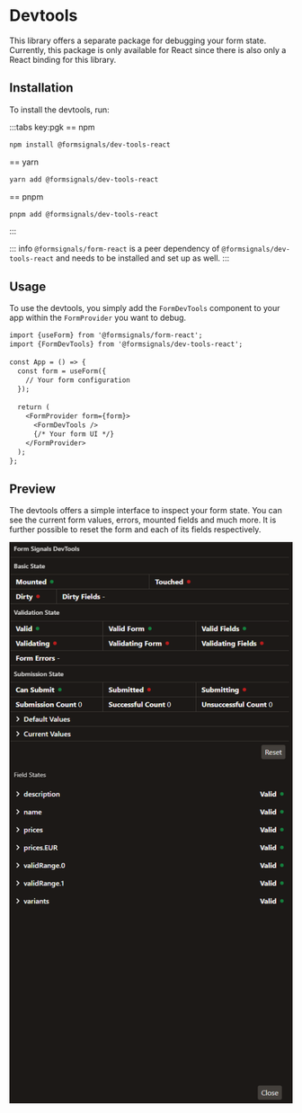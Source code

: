 # Devtools

This library offers a separate package for debugging your form state. Currently, this package is only available for React since there is also only a React binding for this library.

## Installation

To install the devtools, run:

:::tabs key:pgk
== npm

```bash
npm install @formsignals/dev-tools-react
```

== yarn

```bash
yarn add @formsignals/dev-tools-react
```

== pnpm

```bash
pnpm add @formsignals/dev-tools-react
```

:::

::: info
`@formsignals/form-react` is a peer dependency of `@formsignals/dev-tools-react` and needs to be installed and set up as well.
:::

## Usage

To use the devtools, you simply add the `FormDevTools` component to your app within the `FormProvider` you want to debug.

```tsx
import {useForm} from '@formsignals/form-react';
import {FormDevTools} from '@formsignals/dev-tools-react';

const App = () => {
  const form = useForm({
    // Your form configuration
  });

  return (
    <FormProvider form={form}>
      <FormDevTools />
      {/* Your form UI */}
    </FormProvider>
  );
};
```

## Preview

The devtools offers a simple interface to inspect your form state. You can see the current form values, errors, mounted fields and much more.
It is further possible to reset the form and each of its fields respectively.

![Dev Tools Screenshot](..%2Fpublic%2Fdev-tool-screenshot.webp)

